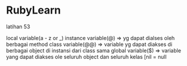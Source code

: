 # RubyLearn
latihan 53

local variable(a - z or _)
instance variable(@) => yg dapat dialses oleh berbagai method
class variable(@@) => variable yg dapat diakses di berbagai object di instansi dari class sama
global variable($) => variable yang dapat diakses ole seluruh object dan seluruh kelas 
[nil  = null    






